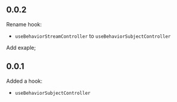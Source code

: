 ## 0.0.2

Rename hook:
 - `useBehaviorStreamController` to `useBehaviorSubjectController`

Add exaple;

## 0.0.1

Added a hook:

- `useBehaviorSubjectController`

